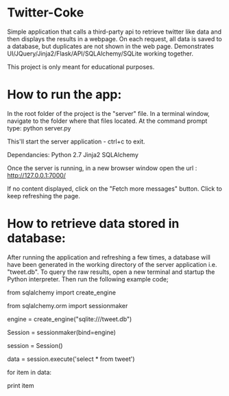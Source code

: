 Twitter-Coke
============

Simple application that calls a third-party api to retrieve twitter like data and then displays the results in a webpage.
On each request, all data is saved to a database, but duplicates are not shown in the web page.
Demonstrates UI/JQuery/Jinja2/Flask/API/SQLAlchemy/SQLite working together.

This project is only meant for educational purposes.


How to run the app:
===================

In the root folder of the project is the "server" file.
In a terminal window, navigate to the folder where that files located.
At the command prompt type:
python server.py

This'll start the server application - ctrl+c to exit.

Dependancies:
Python 2.7
Jinja2
SQLAlchemy

Once the server is running, in a new browser window open the url : 
http://127.0.0.1:7000/

If no content displayed, click on the "Fetch more messages" button.
Click to keep refreshing the page.



How to retrieve data stored in database:
========================================

After running the application and refreshing a few times, a database will have been generated in the working directory of the server application i.e. "tweet.db".
To query the raw results, open a new terminal and startup the Python interpreter. Then run the following example code;

from sqlalchemy import create_engine

from sqlalchemy.orm import sessionmaker

engine = create_engine("sqlite:///tweet.db")

Session = sessionmaker(bind=engine)

session = Session()

data = session.execute('select * from tweet')

for item in data:

   print item

